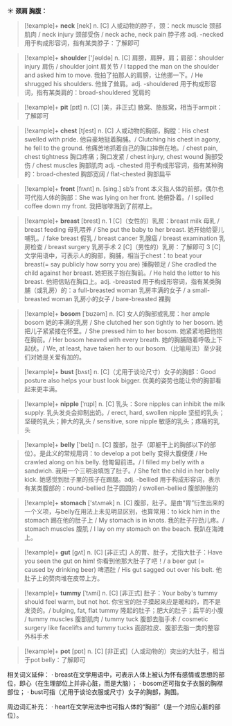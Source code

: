 ☀ <span class="category">**颈肩 胸腹：**</span>
>[!example]+ <span class="vocabulary">**neck**</span> [nek] 
> <span class="definition">n. [C] 人或动物的脖子，颈：</span>neck muscle 颈部肌肉 / neck injury 颈部受伤 / neck ache, neck pain 脖子疼 <span class="definition">adj. -necked 用于构成形容词，指有某类脖子：</span>了解即可

>[!example]+ <span class="vocabulary">**shoulder**</span> ['ʃəʊldə] 
> <span class="definition">n. [C] 肩膀，肩胛，肩；肩部：</span>shoulder injury 肩伤 / shoulder joint 肩关节 / I tapped the man on the shoulder and asked him to move. 我拍了拍那人的肩膀，让他挪一下。/ He shrugged his shoulders. 他耸了耸肩。<span class="definition">adj. -shouldered 用于构成形容词，指有某类肩的：</span>broad-shouldered 宽肩的
           
>[!example]+ <span class="vocabulary">**pit**</span> [pɪt]
> <span class="definition">n. [C] [美，非正式] 腋窝、胳肢窝，相当于armpit：</span>了解即可
 
>[!example]+ <span class="vocabulary">**chest**</span> [tʃest] 
> <span class="definition">n. [C] 人或动物的胸部，胸膛：</span>His chest swelled with pride. 他自豪地挺着胸脯。/ Clutching his chest in agony, he fell to the ground. 他痛苦地抓着自己的胸口摔倒在地。/ chest pain, chest tightness 胸口疼痛；胸口发紧 / chest injury, chest wound 胸部受伤 / chest muscles 胸部肌肉 <span class="definition">adj. -chested 用于构成形容词，指有某种胸的：</span>broad-chested 胸部宽阔 / flat-chested 胸部扁平

>[!example]+ <span class="vocabulary">**front**</span> [frʌnt] 
> <span class="definition">n. [sing.] sb’s front 本义指人体的前部，偶尔也可代指人体的胸部：</span>She was lying on her front. 她俯卧着。/ I spilled coffee down my front. 我把咖啡溅到了前襟上。

>[!example]+ <span class="vocabulary">**breast**</span> [brest] 
> <span class="definition">n. 1 [C]（女性的）乳房：</span>breast milk 母乳 / breast feeding 母乳喂养 / She put the baby to her breast. 她开始给婴儿哺乳。/ fake breast 假乳 / breast cancer 乳腺癌 / breast examination 乳房检查 / breast surgery 乳房手术 <span class="definition">2 [C]（男性的）乳房：</span>了解即可 <span class="definition">3 [C] 文学用语中，可表示人的胸部，胸脯，相当于chest：</span>to beat your breast(= say publicly how sorry you are) 捶胸顿足 / She cradled the child against her breast. 她把孩子抱在胸前。/ He held the letter to his breast. 他把信贴在胸口上。<span class="definition">adj. -breasted 用于构成形容词，指有某类胸脯（或乳房）的：</span>a full-breasted woman 乳房丰满的女子 / a small-breasted woman 乳房小的女子 / bare-breasted 裸胸
           
>[!example]+ <span class="vocabulary">**bosom**</span> [ˈbʊzəm]
> <span class="definition">n. [C] 女人的胸部或乳房：</span>her ample bosom 她的丰满的乳房 / She clutched her son tightly to her bosom. 她把儿子紧紧搂在怀里。/ She pressed him to her bosom. 她紧紧地把他抱在胸前。/ Her bosom heaved with every breath. 她的胸脯随着呼吸上下起伏。/ We, at least, have taken her to our bosom.（比喻用法）至少我们对她是关爱有加的。
           
>[!example]+ <span class="vocabulary">**bust**</span> [bʌst]
> <span class="definition">n. [C]（尤用于谈论尺寸）女子的胸部：</span>Good posture also helps your bust look bigger. 优美的姿势也能让你的胸部看起来更丰满。
           
>[!example]+ <span class="vocabulary">**nipple**</span> [ˈnɪpl]
> <span class="definition">n. [C] 乳头：</span>Sore nipples can inhibit the milk supply. 乳头发炎会抑制出奶。/ erect, hard, swollen nipple 坚挺的乳头；坚硬的乳头；肿大的乳头 / sensitive, sore nipple 敏感的乳头；疼痛的乳头

>[!example]+ <span class="vocabulary">**belly**</span> ['belɪ] 
> <span class="definition">n. [C] 腹部，肚子（即躯干上的胸部以下的部位）。是此义的常规用词：</span>to develop a pot belly 变得大腹便便 / He crawled along on his belly. 他匍匐前进。/ I filled my belly with a sandwich. 我用一个三明治填饱了肚子。/ She felt the child in her belly kick. 她感觉到肚子里的孩子在踢腿。<span class="definition">adj. -bellied 用于构成形容词，表示有某类腹部的：</span>round-bellied 肚子圆圆的 / swollen-bellied 腹部肿胀的

>[!example]+ <span class="vocabulary">**stomach**</span> ['stʌmək] 
> <span class="definition">n. [C] 腹部，肚子。是由“胃”衍生出来的一个义项，与belly在用法上未见明显区别，也算常用：</span>to kick him in the stomach 踢在他的肚子上 / My stomach is in knots. 我的肚子拧劲儿疼。/ stomach muscles 腹肌 / I lay on my stomach on the beach. 我趴在海滩上。
           
>[!example]+ <span class="vocabulary">**gut**</span> [gʌt]
> <span class="definition">n. [C] [非正式] 人的胃、肚子，尤指大肚子：</span>Have you seen the gut on him! 你看到他那大肚子了吧！/ a beer gut (= caused by drinking beer) 啤酒肚 / His gut sagged out over his belt. 他肚子上的赘肉堆在皮带上方。
           
>[!example]+ <span class="vocabulary">**tummy**</span> [ˈtʌmi]
> <span class="definition">n. [C] [非正式] 肚子：</span>Your baby's tummy should feel warm, but not hot. 你宝宝的肚子摸起来应是暖和的，而不是发烫的。/ bulging, fat, flat tummy 隆起的肚子；肥大的肚子；扁平的小腹 / tummy muscles 腹部肌肉 / tummy tuck 腹部去脂手术 / cosmetic surgery like facelifts and tummy tucks 面部拉皮、腹部去脂一类的整容外科手术

>[!example]+ <span class="vocabulary">**pot**</span> [pɒt] 
> <span class="definition">n. [C] [非正式]（人或动物的）突出的大肚子，相当于pot belly：</span>了解即可

相关词义延伸：
· breast在文学用语中，可表示人体上被认为怀有感情或思想的部位，即心（在生理部位上并非心脏，而是大脑）；
· bosom还可指女子衣服的胸襟部位；
· bust可指（尤用于谈论衣服或尺寸）女子的胸部，胸围。

周边词汇补充：
· heart在文学用法中也可指人体的“胸部”（是一个对应心脏的部位）。




